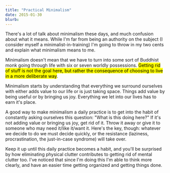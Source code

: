 ```yaml
---
title: "Practical Minimalism"
date: 2015-01-30
blurb: 
---
```


There's a lot of talk about minimalism these days, and much confusion about what it means. While I'm far from being an authority on the subject (I consider myself a minimalist-in-training) I'm going to throw in my two cents and explain what minimalism means to me.

Minimalism doesn't mean that we have to turn into some sort of Buddhist monk going through life with six or seven worldly possessions.  <mark>Getting rid of stuff is not the goal here, but rather the consequence of choosing to live in a more deliberate way</mark>. 

Minimalism starts by understanding that everything we surround ourselves with either adds value to our life or is just taking space. Things add value by being useful or by bringing us joy. Everything we let into our lives has to earn it's place. 

A good way to make minimalism a daily practice is to get into the habit of constantly asking ourselves this question: "What is this doing here?" If it's not adding value or bringing us joy, get rid of it. Throw it away or give it to someone who may need it/like it/want it. Here's the key, though: whatever we decide to do we must decide quickly, or the resistance (laziness, procrastination, the just-in-case syndrome) will take over.

Keep it up until this daily practice becomes a habit, and you'll be surprised by how eliminating physical clutter contributes to getting rid of mental clutter too. I've noticed that since I'm doing this I'm able to think more clearly, and have an easier time getting organized and getting things done. 